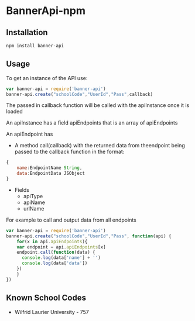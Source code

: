 # BannerApi-npm
## Installation
```bash
npm install banner-api
```
## Usage
To get an instance of the API use:
```javascript
var banner-api = require('banner-api')
banner-api.create("schoolCode","UserId","Pass",callback)
```
The passed in callback function will be called with the apiInstance once it is loaded

An apiInstance has a field apiEndpoints that is an array of apiEndpoints

An apiEndpoint has 
- A method call(callback) with the returned data from theendpoint being passed to the callback function in the format:
```javascript
{
	name:EndpointName String,
	data:EndpointData JSObject
}
```
- Fields
  - apiType
  - apiName
  - urlName
  
For example to call and output data from all endpoints
```javascript
var banner-api = require('banner-api')
banner-api.create("schoolCode","UserId","Pass", function(api) {
	for(x in api.apiEndpoints){
    var endpoint = api.apiEndpoints[x]
    endpoint.call(function(data) {
      console.log(data['name'] + '')
      console.log(data['data'])
    })
	}
})
```


## Known School Codes
- Wilfrid Laurier University - 757
